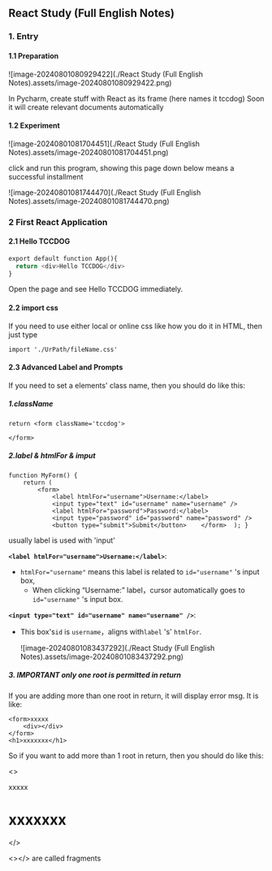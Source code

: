 ## React Study (Full English Notes)

### 1. Entry

#### 1.1 Preparation

![image-20240801080929422](./React Study (Full English Notes).assets/image-20240801080929422.png)

In Pycharm, create stuff with React as its frame (here names it tccdog) Soon it will create relevant documents automatically

#### 1.2 Experiment

![image-20240801081704451](./React Study (Full English Notes).assets/image-20240801081704451.png)

click and run this program, showing this page down below means a successful installment

![image-20240801081744470](./React Study (Full English Notes).assets/image-20240801081744470.png)

### 2 First React Application

#### 2.1 Hello TCCDOG

```python
export default function App(){
  return <div>Hello TCCDOG</div>
}
```

Open the page and see Hello TCCDOG immediately.

#### 2.2 import css

If you need to use either local or online css like how you do it in HTML, then just type

```react
import './UrPath/fileName.css'
```

#### 2.3 Advanced Label and Prompts

If you need to set a elements' class name, then you should do like this:

##### 1.className

```react
return <form className='tccdog'>

</form>
```

##### 2.label & htmlFor & imput

```react
function MyForm() { 
    return (
        <form>
            <label htmlFor="username">Username:</label>      
            <input type="text" id="username" name="username" />       
            <label htmlFor="password">Password:</label>      
            <input type="password" id="password" name="password" />       
            <button type="submit">Submit</button>    </form>  ); }
```

usually label is used with 'input'

**`<label htmlFor="username">Username:</label>`**:

- `htmlFor="username"` means this label is related to `id="username"` 's input box,
  - When clicking “Username:” label，cursor automatically goes to `id="username"` 's input box.

**`<input type="text" id="username" name="username" />`**:

- This box's`id` is `username`，aligns with`label` 's' `htmlFor`.

  ![image-20240801083437292](./React Study (Full English Notes).assets/image-20240801083437292.png)

##### 3. IMPORTANT only one root is permitted in return

If you are adding more than one root in return, it will display error msg. It is like:

```react
<form>xxxxx
	<div></div>
</form>
<h1>xxxxxxx</h1>
```

So if you want to add more than 1 root in return, then you should do like this:

<>

<form>xxxxx
	<div></div>
</form>
<h1>xxxxxxx</h1>

</>

<></> are called fragments



